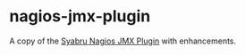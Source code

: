 [Syabru Nagios JMX Plugin]: http://snippets.syabru.ch/nagios-jmx-plugin/index.html

# nagios-jmx-plugin

A copy of the [Syabru Nagios JMX Plugin] with enhancements.
